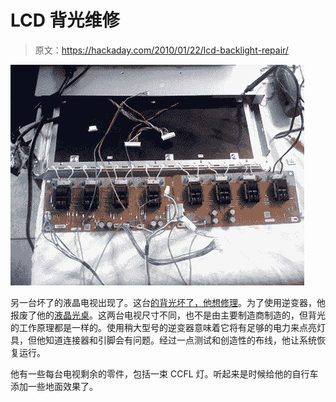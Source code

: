 # LCD 背光维修

> 原文：<https://hackaday.com/2010/01/22/lcd-backlight-repair/>

![](img/7a9aec69caa3d3b6849c37560784774e.png "LCD-inverter-swap")

另一台坏了的液晶电视出现了。这台[的背光坏了，他想修理](http://stevediraddo.com/?p=31)。为了使用逆变器，他报废了他的[液晶光桌](http://hackaday.com/2008/09/22/broken-lcd-tv-turned-into-a-light-table/)。这两台电视尺寸不同，也不是由主要制造商制造的，但背光的工作原理都是一样的。使用稍大型号的逆变器意味着它将有足够的电力来点亮灯具，但他知道连接器和引脚会有问题。经过一点测试和创造性的布线，他让系统恢复运行。

他有一些每台电视剩余的零件，包括一束 CCFL 灯。听起来是时候给他的自行车添加一些地面效果了。